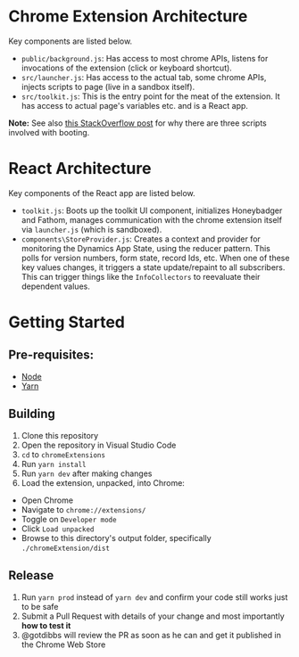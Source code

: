 # Chrome Extension Architecture

Key components are listed below.

 - `public/background.js`: Has access to most chrome APIs, listens for invocations of the extension (click or keyboard shortcut).
 - `src/launcher.js`: Has access to the actual tab, some chrome APIs, injects scripts to page (live in a sandbox itself).
 - `src/toolkit.js`: This is the entry point for the meat of the extension. It has access to actual page's variables etc. and is a React app.

**Note:** See also [this StackOverflow post](https://stackoverflow.com/questions/9915311/chrome-extension-code-vs-content-scripts-vs-injected-scripts/9916089#9916089) for why there are three scripts involved with booting.

# React Architecture

Key components of the React app are listed below.

 - `toolkit.js`: Boots up the toolkit UI component, initializes Honeybadger and Fathom, manages communication with the chrome extension itself via `launcher.js` (which is sandboxed).
 - `components\StoreProvider.js`: Creates a context and provider for monitoring the Dynamics App State, using the reducer pattern. This polls for version numbers, form state, record Ids, etc. When one of these key values changes, it triggers a state update/repaint to all subscribers. This can trigger things like the `InfoCollectors` to reevaluate their dependent values.

# Getting Started

## Pre-requisites:
- [Node](https://nodejs.org/)
- [Yarn](https://yarnpkg.com/getting-started/install)

## Building

1. Clone this repository
2. Open the repository in Visual Studio Code
3. `cd` to `chromeExtensions`
4. Run `yarn install`
5. Run `yarn dev` after making changes
6. Load the extension, unpacked, into Chrome:
 - Open Chrome
 - Navigate to `chrome://extensions/`
 - Toggle on `Developer mode`
 - Click `Load unpacked`
 - Browse to this directory's output folder, specifically `./chromeExtension/dist`

## Release

1. Run `yarn prod` instead of `yarn dev` and confirm your code still works just to be safe
2. Submit a Pull Request with details of your change and most importantly **how to test it**
3. @gotdibbs will review the PR as soon as he can and get it published in the Chrome Web Store